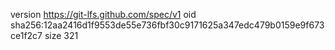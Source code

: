 version https://git-lfs.github.com/spec/v1
oid sha256:12aa2416d1f9553de55e736fbf30c9171625a347edc479b0159e9f673ce1f2c7
size 321
